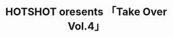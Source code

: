 ---
layout: post
category: live
title: HOTSHOT oresents 「Take Over Vol.4」
place: 大久保HOTSHOT
tags: solo
---